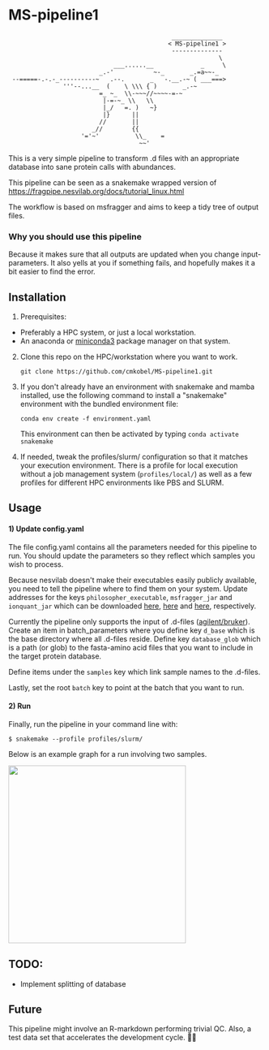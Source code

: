 # MS-pipeline1


```
                                             ______________ 
                                            < MS-pipeline1 >
                                             -------------- 
                                                          \ 
                             ___......__             _     \
                         _.-'           ~-_       _.=a~~-_  
 --=====-.-.-_----------~   .--.       _   -.__.-~ ( ___===>
               '''--...__  (    \ \\\ { )       _.-~        
                         =_ ~_  \\-~~~//~~~~-=-~            
                          |-=-~_ \\   \\                    
                          |_/   =. )   ~}                   
                          |}      ||                        
                         //       ||                        
                       _//        {{                        
                    '='~'          \\_    =                 
                                    ~~'    
```




This is a very simple pipeline to transform .d files with an appropriate database into sane protein calls with abundances.

This pipeline can be seen as a snakemake wrapped version of https://fragpipe.nesvilab.org/docs/tutorial_linux.html

The workflow is based on msfragger and aims to keep a tidy tree of output files.

### Why you should use this pipeline

Because it makes sure that all outputs are updated when you change input-parameters. It also yells at you if something fails, and hopefully makes it a bit easier to find the error.


## Installation
1) Prerequisites:
  - Preferably a HPC system, or just a local workstation.
  - An anaconda or [miniconda3](https://conda.io/projects/conda/en/latest/user-guide/install/index.html) package manager on that system.

2) Clone this repo on the HPC/workstation where you want to work.
   ```
   git clone https://github.com/cmkobel/MS-pipeline1.git
   ```

3) If you don't already have an environment with snakemake and mamba installed, use the following command to install a "snakemake" environment with the bundled environment file:
   ```
   conda env create -f environment.yaml
   ```

   This environment can then be activated by typing `conda activate snakemake`


3) If needed, tweak the profiles/slurm/<file> configuration so that it matches your execution environment. There is a profile for local execution without a job management system (`profiles/local/`) as well as a few profiles for different HPC environments like PBS and SLURM. 
  

## Usage

#### 1) Update config.yaml

The file config.yaml contains all the parameters needed for this pipeline to run. You should update the parameters so they reflect which samples you wish to process.

Because nesvilab doesn't make their executables easily publicly available, you need to tell the pipeline where to find them on your system. Update addresses for the keys `philosopher_executable`, `msfragger_jar` and `ionquant_jar` which can be downloaded [here](https://github.com/nesvilab/philosopher/releases/latest), [here](https://github.com/Nesvilab/MSFragger/wiki/Preparing-MSFragger#Downloading-MSFragger) and [here](https://github.com/Nesvilab/IonQuant#download), respectively. 


Currently the pipeline only supports the input of .d-files ([agilent/bruker](https://en.wikipedia.org/wiki/Mass_spectrometry_data_format#Proprietary_formats)). Create an item in batch_parameters where you define key `d_base` which is the base directory where all .d-files reside. Define key `database_glob` which is a path (or glob) to the fasta-amino acid files that you want to include in the target protein database.

Define items under the `samples` key which link sample names to the .d-files.

Lastly, set the root `batch` key to point at the batch that you want to run.

#### 2) Run

Finally, run the pipeline in your command line with:
```
$ snakemake --profile profiles/slurm/
```

Below is an example graph for a run involving two samples.

<img width="350" src="https://user-images.githubusercontent.com/5913696/212691889-f33bb808-6675-4f66-8440-84f9c215f83b.png">

## TODO:
  - Implement splitting of database


## Future

This pipeline might involve an R-markdown performing trivial QC.
Also, a test data set that accelerates the development cycle. 🚴‍♀️






